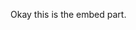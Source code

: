 Okay this is the embed part.

<canvas style="image-rendering: pixelated; width: 512px; height: 256px;" width="256" height="128"></canvas>

<script type="text/javascript">
document.addEventListener('DOMContentLoaded', () => {
  // find the canvas element that you want to render it to
  const canvas = document.querySelector('canvas');

  const player = new Bauble(canvas, {
  animate: true,
  source: `#version 300 es
precision highp float;

struct Ray {
  vec3 origin;
  vec3 direction;
};

out vec4 frag_color;

uniform int camera_type;
uniform vec3 free_camera_target;
uniform vec2 free_camera_orbit;
uniform float free_camera_zoom;
uniform vec2 origin_2d;
uniform float t;
uniform vec4 viewport;

mat2 rotation_2d(float angle) {
  float s = sin(angle);
  float c = cos(angle);
  return mat2(c, s, -s, c);
}

float max_(vec2 v) {
  return max(v.x, v.y);
}

mat3 rotation_y(float angle) {
  float s = sin(angle);
  float c = cos(angle);
  return mat3(c, 0.0, -s, 0.0, 1.0, 0.0, s, 0.0, c);
}

mat3 rotation_x(float angle) {
  float s = sin(angle);
  float c = cos(angle);
  return mat3(1.0, 0.0, 0.0, 0.0, c, s, 0.0, -s, c);
}

vec3 perspective_vector(float fov, vec2 frag_coord) {
  float cot_half_fov = tan(radians(90.0 - (fov * 0.5)));
  return normalize(vec3(frag_coord, cot_half_fov));
}

float max_1(vec3 v) {
  return max(v.x, max(v.y, v.z));
}

float sdf_cube(float size, vec3 p) {
  vec3 d = abs(p) - size;
  return length(max(d, 0.0)) + min(max_1(d), 0.0);
}

float rotate_outer(vec3 p, float t) {
  {
    vec3 p1 = p * rotation_y(t);
    return sdf_cube(50.0, p1);
  }
}

float nearest_distance(vec3 p, float t) {
  return rotate_outer(p, t);
}

float march(out uint steps, Ray ray, float t) {
  float ray_depth = 0.0;
  for (steps = 0u; steps < 256u; ++steps) {
    {
      float depth = ray_depth;
      vec3 P = ray.origin + (ray_depth * ray.direction);
      vec3 p = P;
      float dist = nearest_distance(p, t);
      if (((dist >= 0.0) && (dist < 0.1)) || (ray_depth > 65536.0)) return ray_depth;
      float rate = (dist > 0.0) ? 0.95 : 1.05;
      ray_depth += dist * rate;
      if (ray_depth < 0.0) return 0.0;
    }
  }
  return ray_depth;
}

float with_outer(vec3 p, float t) {
  {
    vec3 p1 = (vec2(1.0, -1.0).xyy * 0.005) + p;
    return nearest_distance(p1, t);
  }
}

float with_outer1(vec3 p, float t) {
  {
    vec3 p1 = (vec2(1.0, -1.0).yyx * 0.005) + p;
    return nearest_distance(p1, t);
  }
}

float with_outer2(vec3 p, float t) {
  {
    vec3 p1 = (vec2(1.0, -1.0).yxy * 0.005) + p;
    return nearest_distance(p1, t);
  }
}

float with_outer3(vec3 p, float t) {
  {
    vec3 p1 = (vec2(1.0, -1.0).xxx * 0.005) + p;
    return nearest_distance(p1, t);
  }
}

vec3 do_(vec2 Frag_Coord, vec2 resolution) {
  const vec3 light = pow(vec3(69.0, 72.0, 79.0) / 255.0, vec3(2.2));
  const vec3 dark = pow(vec3(40.0, 42.0, 46.0) / 255.0, vec3(2.2));
  return vec3(mix(dark, light, (Frag_Coord.x + Frag_Coord.y) / (resolution.x + resolution.y)));
}

float fresnel(float exponent, vec3 normal, Ray ray) {
  return pow(1.0 + dot(normal, ray.direction), exponent);
}

vec4 sample_(vec2 Frag_Coord, int camera_type, vec2 frag_coord, vec2 free_camera_orbit, vec3 free_camera_target, float free_camera_zoom, vec2 resolution, float t) {
  Ray ray_star = Ray(vec3(0.0, 0.0, 0.0), vec3(0.0, 0.0, 1.0));
  vec3 ortho_quad = vec3(1024.0, (frag_coord * 212.077343935025) * free_camera_zoom);
  float ortho_scale = 212.077343935025 * free_camera_zoom;
  float fov = 0.0;
  switch (camera_type) {
  case 0: case 1: {
    mat3 camera_rotation_matrix = rotation_y(6.28318530717959 * free_camera_orbit.x) * rotation_x(6.28318530717959 * free_camera_orbit.y);
    ray_star = Ray((camera_rotation_matrix * vec3(0.0, 0.0, 512.0 * free_camera_zoom)) + free_camera_target, camera_rotation_matrix * (perspective_vector(45.0, frag_coord) * vec3(1.0, 1.0, -1.0)));
    fov = 45.0;
    break;
  }
  case 2: {
    ray_star = Ray(ortho_quad.yxz + free_camera_target, vec3(0.0, -1.0, 0.0));
    break;
  }
  case 3: {
    ray_star = Ray(ortho_quad.yzx + free_camera_target, vec3(0.0, 0.0, -1.0));
    break;
  }
  case 4: {
    ray_star = Ray(ortho_quad.xzy + free_camera_target, vec3(-1.0, 0.0, 0.0));
    break;
  }
  }
  uint steps = 0u;
  {
    Ray ray = ray_star;
    float depth = march(steps, ray, t);
    vec3 P = ray.origin + (ray.direction * depth);
    vec3 p = P;
    float dist = nearest_distance(p, t);
    vec3 normal = normalize((vec2(1.0, -1.0).xyy * with_outer(p, t)) + (vec2(1.0, -1.0).yyx * with_outer1(p, t)) + (vec2(1.0, -1.0).yxy * with_outer2(p, t)) + (vec2(1.0, -1.0).xxx * with_outer3(p, t)));
    vec4 color = vec4(0.0);
    color = (dist >= 10.0) ? vec4(do_(Frag_Coord, resolution), 1.0) : vec4(mix((normal + 1.0) * 0.5, vec3(1.0, 1.0, 1.0), fresnel(5.0, normal, ray)), 1.0);
    return color;
  }
}

vec3 pow_(vec3 v, float e) {
  return pow(v, vec3(e));
}

void main() {
  const float gamma = 2.2;
  vec3 color = vec3(0.0, 0.0, 0.0);
  float alpha = 0.0;
  const uint aa_grid_size = 2u;
  const float aa_sample_width = 1.0 / float(1u + aa_grid_size);
  const vec2 pixel_origin = vec2(0.5, 0.5);
  vec2 local_frag_coord = gl_FragCoord.xy - viewport.xy;
  mat2 rotation = rotation_2d(0.2);
  for (uint y = 1u; y <= aa_grid_size; ++y) {
    for (uint x = 1u; x <= aa_grid_size; ++x) {
      vec2 sample_offset = (aa_sample_width * vec2(float(x), float(y))) - pixel_origin;
      sample_offset = rotation * sample_offset;
      sample_offset = fract(sample_offset + pixel_origin) - pixel_origin;
      {
        vec2 Frag_Coord = local_frag_coord + sample_offset;
        vec2 resolution = viewport.zw;
        vec2 frag_coord = ((Frag_Coord - (0.5 * resolution)) / max_(resolution)) * 2.0;
        vec4 this_sample = clamp(sample_(Frag_Coord, camera_type, frag_coord, free_camera_orbit, free_camera_target, free_camera_zoom, resolution, t), 0.0, 1.0);
        color += this_sample.rgb * this_sample.a;
        alpha += this_sample.a;
      }
    }
  }
  if (alpha > 0.0) {
    color = color / alpha;
    alpha /= float(aa_grid_size * aa_grid_size);
  }
  frag_color = vec4(pow_(color, 1.0 / gamma), alpha);
}`
});
  canvas.addEventListener('click', () => {
    player.setTime(0);
  });
});
</script>
